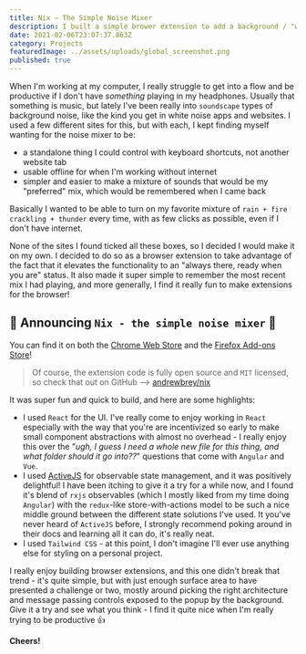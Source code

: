 ```yaml
---
title: Nix — The Simple Noise Mixer
description: I built a simple brower extension to add a background / "white noise" machine to Chrome and Firefox
date: 2021-02-06T23:07:37.863Z
category: Projects
featuredImage: ../assets/uploads/global_screenshot.png
published: true
---
```


When I'm working at my computer, I really struggle to get into a flow and be productive if I don't have _something_
playing in my headphones. Usually that something is music, but lately I've been really into `soundscape` types of
background noise, like the kind you get in white noise apps and websites. I used a few different sites for this, but
with each, I kept finding myself wanting for the noise mixer to be:

- a standalone thing I could control with keyboard shortcuts, not another website tab
- usable offline for when I'm working without internet
- simpler and easier to make a mixture of sounds that would be my "preferred" mix, which would be remembered when I came
  back

Basically I wanted to be able to turn on my favorite mixture of `rain + fire crackling + thunder` every time, with as
few clicks as possible, even if I don't have internet.

None of the sites I found ticked all these boxes, so I decided I would make it on my own. I decided to do so as a
browser extension to take advantage of the fact that it elevates the functionality to an "always there, ready when you
are" status. It also made it super simple to remember the most recent mix I had playing, and more generally, I find it
really fun to make extensions for the browser!

## 🎉 Announcing `Nix - the simple noise mixer` 🎉

You can find it on both the
[Chrome Web Store](https://chrome.google.com/webstore/detail/nix-the-simple-noise-mixe/okhnofjkdbkfhkfmlggbnghhfeimfdhm)
and the [Firefox Add-ons Store](https://addons.mozilla.org/en-US/firefox/addon/nix-the-simple-noise-mixer/)!

> Of course, the extension code is fully open source and `MIT` licensed, so check that out on GitHub -->
> [andrewbrey/nix](https://github.com/andrewbrey/nix)

It was super fun and quick to build, and here are some highlights:

- I used `React` for the UI. I've really come to enjoy working in `React` especially with the way that you're are
  incentivized so early to make small component abstractions with almost no overhead - I really enjoy this over the
  "_ugh, I guess I need a whole new file for this thing, and what folder should it go into??_" questions that come with
  `Angular` and `Vue`.
- I used [ActiveJS](https://activejs.dev/#/) for observable state management, and it was positively delightful! I have
  been itching to give it a try for a while now, and I found it's blend of `rxjs` observables (which I mostly liked from
  my time doing `Angular`) with the `redux`-like store-with-actions model to be such a nice middle ground between the
  different state solutions I've used. It you've never heard of `ActiveJS` before, I strongly recommend poking around in
  their docs and learning all it can do, it's really neat.
- I used `Tailwind CSS` - at this point, I don't imagine I'll ever use anything else for styling on a personal project.

I really enjoy building browser extensions, and this one didn't break that trend - it's quite simple, but with just
enough surface area to have presented a challenge or two, mostly around picking the right architecture and message
passing controls exposed to the popup by the background. Give it a try and see what you think - I find it quite nice
when I'm really trying to be productive 👍

**Cheers!**
